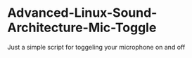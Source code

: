 # Advanced-Linux-Sound-Architecture-Mic-Toggle
Just a simple script for toggeling your microphone on and off
